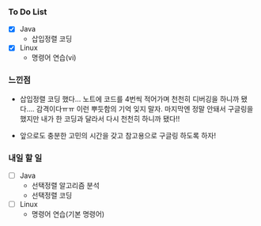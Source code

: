 ### To Do List

- [x] Java
  - 삽입정렬 코딩
- [x] Linux
  - 명령어 연습(vi)



### 느낀점

- 삽입정렬 코딩 했다... 노트에 코드를 4번씩 적어가며 천천히 디버깅을 하니까 됐다.... 감격이다ㅠㅠ 이런 뿌듯함의 기억 잊지 말자. 마지막엔 정말 안돼서 구글링을 했지만 내가 한 코딩과 달라서 다시 천천히 하니까 됐다!!

- 앞으로도 충분한 고민의 시간을 갖고 참고용으로 구글링 하도록 하자!

  

### 내일 할 일

- [ ] Java
  - 선택정렬 알고리즘 분석
  - 선택정렬 코딩
- [ ] Linux
  - 명령어 연습(기본 명령어)
